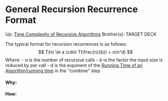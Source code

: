 # General Recursion Recurrence Format

Up: [Time Complexity of Recursive Algorithms](time_complexity_of_recursive_algorithms)
Brother(s):
TARGET DECK


The typical format for recursion recurrences is as follows:
$$ T(n) \le a \cdot T(\frac{n}{b}) + o(n^d) $$
Where:
	- $a$ is the number of recursive calls
	- $b$ is the factor the input size is reduced by per call
	- $d$ is the exponent of the [Running Time of an Algorithm|running time](running_time_of_an_algorithm|running_time) in the "combine" step



































#### Why:
#### How:









